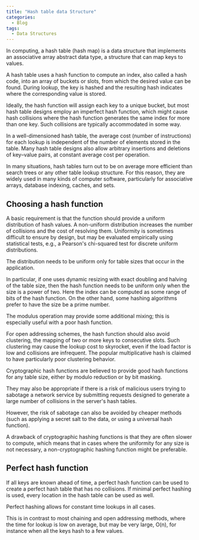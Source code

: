 ```yaml
---
title: "Hash table data Structure"
categories:
  - Blog
tags:
  - Data Structures
---
```


In computing, a hash table (hash map) is a data structure that implements an associative array abstract data type, a structure that can map keys to values. 

A hash table uses a hash function to compute an index, also called a hash code, into an array of buckets or slots, from which the desired value can be found. During lookup, the key is hashed and the resulting hash indicates where the corresponding value is stored.

Ideally, the hash function will assign each key to a unique bucket, but most hash table designs employ an imperfect hash function, which might cause hash collisions where the hash function generates the same index for more than one key. Such collisions are typically accommodated in some way.

In a well-dimensioned hash table, the average cost (number of instructions) for each lookup is independent of the number of elements stored in the table. Many hash table designs also allow arbitrary insertions and deletions of key–value pairs, at constant average cost per operation.

In many situations, hash tables turn out to be on average more efficient than search trees or any other table lookup structure. For this reason, they are widely used in many kinds of computer software, particularly for associative arrays, database indexing, caches, and sets. 

<h2>Choosing a hash function</h2>

A basic requirement is that the function should provide a uniform distribution of hash values. A non-uniform distribution increases the number of collisions and the cost of resolving them. Uniformity is sometimes difficult to ensure by design, but may be evaluated empirically using statistical tests, e.g., a Pearson's chi-squared test for discrete uniform distributions.

The distribution needs to be uniform only for table sizes that occur in the application.

In particular, if one uses dynamic resizing with exact doubling and halving of the table size, then the hash function needs to be uniform only when the size is a power of two. Here the index can be computed as some range of bits of the hash function. On the other hand, some hashing algorithms prefer to have the size be a prime number.

The modulus operation may provide some additional mixing; this is especially useful with a poor hash function.

For open addressing schemes, the hash function should also avoid clustering, the mapping of two or more keys to consecutive slots. Such clustering may cause the lookup cost to skyrocket, even if the load factor is low and collisions are infrequent. The popular multiplicative hash is claimed to have particularly poor clustering behavior.

Cryptographic hash functions are believed to provide good hash functions for any table size, either by modulo reduction or by bit masking.

They may also be appropriate if there is a risk of malicious users trying to sabotage a network service by submitting requests designed to generate a large number of collisions in the server's hash tables.

However, the risk of sabotage can also be avoided by cheaper methods (such as applying a secret salt to the data, or using a universal hash function).

A drawback of cryptographic hashing functions is that they are often slower to compute, which means that in cases where the uniformity for any size is not necessary, a non-cryptographic hashing function might be preferable.

<h2>Perfect hash function</h2>

If all keys are known ahead of time, a perfect hash function can be used to create a perfect hash table that has no collisions. If minimal perfect hashing is used, every location in the hash table can be used as well.

Perfect hashing allows for constant time lookups in all cases. 

This is in contrast to most chaining and open addressing methods, where the time for lookup is low on average, but may be very large, O(n), for instance when all the keys hash to a few values. 